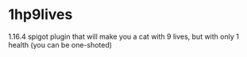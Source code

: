 # 1hp9lives
1.16.4 spigot plugin that will make you a cat with 9 lives, but with only 1 health (you can be one-shoted)

